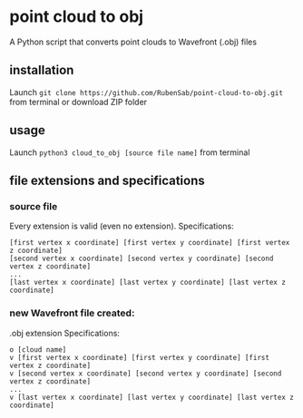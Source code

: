 # point cloud to obj
A Python script that converts point clouds to Wavefront (.obj) files


## installation
Launch ```git clone https://github.com/RubenSab/point-cloud-to-obj.git``` from terminal or download ZIP folder


## usage
Launch ```python3 cloud_to_obj [source file name]``` from terminal


## file extensions and specifications

### source file
Every extension is valid (even no extension).
Specifications:
```
[first vertex x coordinate] [first vertex y coordinate] [first vertex z coordinate]
[second vertex x coordinate] [second vertex y coordinate] [second vertex z coordinate]
...
[last vertex x coordinate] [last vertex y coordinate] [last vertex z coordinate]
```

### new Wavefront file created:
.obj extension
Specifications:
```
o [cloud name]
v [first vertex x coordinate] [first vertex y coordinate] [first vertex z coordinate]
v [second vertex x coordinate] [second vertex y coordinate] [second vertex z coordinate]
...
v [last vertex x coordinate] [last vertex y coordinate] [last vertex z coordinate]
```
